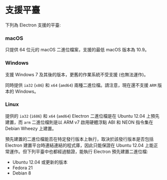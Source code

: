 # 支援平臺

下列為 Electron 支援的平臺:

### macOS

只提供 64 位元的 macOS 二進位檔案，支援的最低 macOS 版本為 10.9。

### Windows

支援 Windows 7 及其後的版本，更舊的作業系統不受支援 (也無法運作)。

同時提供 `ia32` (`x86`) 和 `x64` (`amd64`) 兩種二進位檔。請注意，現在還不支援 `ARM` 版本的 Windows。

### Linux

提供的 `ia32` (`i686`) 和 `x64` (`amd64`) Electron 二進位檔是在 Ubuntu 12.04 上預先建置，而 `arm` 二進位檔則是以 ARM v7 啟用硬體浮點 ABI 和 NEON 指令集在 Debian Wheezy 上建置。

預先建置的二進位檔能否在特定發行版本上執行，取決於該發行版本是否包括 Electron 建置平台時連結連結的程式庫，因此只能保證在 Ubuntu 12.04 上能正常運作。但下列平臺中也都經過驗證，能執行 Electron 預先建置二進位檔:

* Ubuntu 12.04 或更新的版本
* Fedora 21
* Debian 8